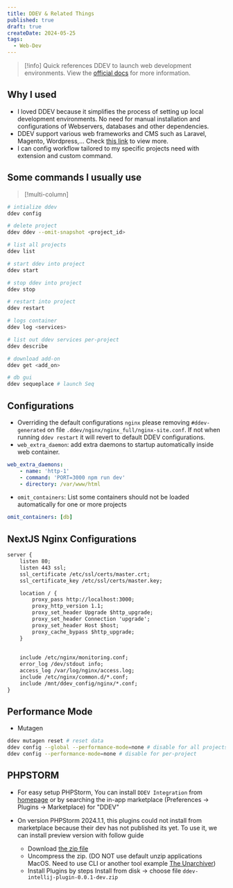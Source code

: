 ```yaml
---
title: DDEV & Related Things
published: true
draft: true
createDate: 2024-05-25
tags:
  - Web-Dev
---
```


> [!info] 
> Quick references DDEV to launch web development environments. View the [official docs](https://ddev.readthedocs.io/en/stable/) for more information.

## Why I used

- I loved DDEV because it simplifies the process of setting up local development environments. No need for manual installation and configurations of Webservers, databases and other dependencies.
- DDEV support various web frameworks and CMS such as Laravel, Magento, Wordpress,... Check [this link](https://ddev.readthedocs.io/en/stable/users/quickstart/) to view more.
- I can config workflow tailored to my specific projects need with extension and custom command.
## Some commands I usually use
> [!multi-column]

```bash
# intialize ddev
ddev config 

# delete project
ddev ddev --omit-snapshot <project_id>

# list all projects
ddev list

# start ddev into project
ddev start

# stop ddev into project
ddev stop

# restart into project
ddev restart

# logs container
ddev log <services>

# list out ddev services per-project
ddev describe

# download add-on
ddev get <add_on>

# db gui
ddev sequeplace # launch Seq


```
## Configurations
- Overriding the default configurations `nginx` please removing `#ddev-generated` on file `.ddev/nginx/nginx_full/nginx-site.conf`. If not when running `ddev restart` it will revert to default DDEV configurations.
- `web_extra_daemon`: add extra daemons to startup automatically inside web container.
  
```yaml
web_extra_daemons: 
	- name: 'http-1' 
	- command: 'PORT=3000 npm run dev' 
	- directory: /var/www/html
```

- `omit_containers`: List some containers should not be loaded automatically for one or more projects

```yaml
omit_containers: [db]
```
## NextJS Nginx Configurations

```html title=".ddev/nginx_full/nginx-site.conf"
server {
	listen 80;
	listen 443 ssl; 
	ssl_certificate /etc/ssl/certs/master.crt; 
	ssl_certificate_key /etc/ssl/certs/master.key;

	location / { 
		proxy_pass http://localhost:3000; 
		proxy_http_version 1.1; 
		proxy_set_header Upgrade $http_upgrade; 
		proxy_set_header Connection 'upgrade'; 
		proxy_set_header Host $host; 
		proxy_cache_bypass $http_upgrade; 
	} 
	
	 
	include /etc/nginx/monitoring.conf;
	error_log /dev/stdout info; 
	access_log /var/log/nginx/access.log; 
	include /etc/nginx/common.d/*.conf; 
	include /mnt/ddev_config/nginx/*.conf; 
}
```
## Performance Mode

- Mutagen
  
```bash
ddev mutagen reset # reset data
ddev config --global --performance-mode=none # disable for all projects 
ddev config --performance-mode=none # disable for per-project
```
## PHPSTORM
- For easy setup PHPStorm, You can install `DDEV Integration` from [homepage](https://plugins.jetbrains.com/plugin/18813-ddev-integration) or by searching the in-app marketplace (Preferences -> Plugins -> Marketplace) for "DDEV"

- On version PHPStorm 2024.1.1, this plugins could not install from marketplace because their dev has not published its yet. To use it, we can install preview version with follow guide
	- Download [the zip file](https://github.com/php-perfect/ddev-intellij-plugin/actions/runs/8693039236/artifacts/1415228444)
	- Uncompress the zip. (DO NOT use default unzip applications MacOS. Need to use CLI or another tool example [The Unarchiver](https://theunarchiver.com/))
	- Install Plugins by steps Install from disk -> choose file `ddev-intellij-plugin-0.0.1-dev.zip`